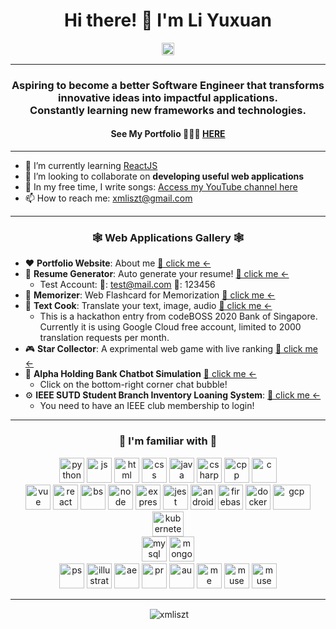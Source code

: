 <h1 align='center'>Hi there! 🙌 I'm Li Yuxuan</h1>
<div align='center'>
<a href='https://www.linkedin.com/in/li-yuxuan/'>
<img src="https://devicon.dev/devicon.git/icons/linkedin/linkedin-original.svg" alt="linkedin" width="20" height="20"/></a>
</div>
<hr/>
<h3 align='center'>Aspiring to become a better Software Engineer that transforms innovative ideas into impactful applications. <br> Constantly learning new frameworks and technologies.</h3>
<h4 align='center'>See My Portfolio 👨🏻‍💻 <a href="https://xmliszt.github.io/">HERE</a></h4>

---

- 🌱 I’m currently learning [ReactJS](https://reactjs.org/)
- 👯 I’m looking to collaborate on **developing useful web applications**
- 🎹 In my free time, I write songs: [Access my YouTube channel here](https://www.youtube.com/channel/UCAAVhCgvUfiamjQWyErtBDA)
- 📫 How to reach me: [xmliszt@gmail.com](mailto:xmliszt@gmail.com)

---

<h3 align='center'>🕸 Web Applications Gallery 🕸</h3>

- ❤️ **Portfolio Website**: About me [🔮 click me <-](https://xmliszt.github.io/)
- 📝 **Resume Generator**: Auto generate your resume! [🔮 click me <-](https://xmliszt.github.io/resume-generator/#/)
  - Test Account: 👤: test@mail.com 🔑: 123456
- 🧠 **Memorizer**: Web Flashcard for Memorization [🔮 click me <-](https://xmliszt.github.io/memorizer/#/)
- 💬 **Text Cook**: Translate your text, image, audio [🔮 click me <-](https://xmliszt.github.io/text-cook/#/)
  - This is a hackathon entry from codeBOSS 2020 Bank of Singapore. Currently it is using Google Cloud free account, limited to 2000 translation requests per month.
- 🎮 **Star Collector**: A exprimental web game with live ranking [🔮 click me <-](https://xmliszt.github.io/the-town/game.html)
- 🏦 **Alpha Holding Bank Chatbot Simulation** [🔮 click me <-](https://alpha-holding.herokuapp.com/)
  - Click on the bottom-right corner chat bubble!
- ⚙️ **IEEE SUTD Student Branch Inventory Loaning System**: [🔮 click me <-](https://ieeesutdweb.herokuapp.com/)
  - You need to have an IEEE club membership to login!

---

<h3 align='center'>📱 I'm familiar with 📱</h3>

<div align='center'>
<img src="https://devicon.dev/devicon.git/icons/python/python-original.svg" alt="python" width="40" height="40"/>
<img src="https://devicon.dev/devicon.git/icons/javascript/javascript-original.svg" alt="js" width="40" height="40"/> 
<img src="https://devicon.dev/devicon.git/icons/html5/html5-original-wordmark.svg" alt="html" width="40" height="40"/>
<img src="https://devicon.dev/devicon.git/icons/css3/css3-original-wordmark.svg" alt="css" width="40" height="40"/>
<img src="https://devicon.dev/devicon.git/icons/java/java-original-wordmark.svg" alt="java" width="40" height="40"/> 
<img src="https://devicon.dev/devicon.git/icons/csharp/csharp-original.svg" alt="csharp" width="40" height="40"/> 
<img src="https://devicon.dev/devicon.git/icons/cplusplus/cplusplus-original.svg" alt="cpp" width="40" height="40"/> 
<img src="https://devicon.dev/devicon.git/icons/c/c-original.svg" alt="c" width="40" height="40"/> 
</div>

<div align='center'>
<img src="https://devicon.dev/devicon.git/icons/vuejs/vuejs-original-wordmark.svg" alt="vue" width="40" height="40"/>
<img src="https://devicon.dev/devicon.git/icons/react/react-original-wordmark.svg" alt="react" width="40" height="40"/> 
<img src="https://devicon.dev/devicon.git/icons/bootstrap/bootstrap-plain-wordmark.svg" alt="bs" width="40" height="40"/>
<img src="https://devicon.dev/devicon.git/icons/nodejs/nodejs-original-wordmark.svg" alt="node" width="40" height="40"/>
<img src="https://devicon.dev/devicon.git/icons/express/express-original-wordmark.svg" alt="express" width="40" height="40"/> 
<img src="https://cdn.freebiesupply.com/logos/large/2x/jest-logo-png-transparent.png" alt="jest" width="40" height="40"/> 
<img src="https://devicon.dev/devicon.git/icons/android/android-original.svg" alt="android" width="40" height="40"/> 
<img src="https://external-content.duckduckgo.com/iu/?u=https%3A%2F%2Fs.gravatar.com%2Favatar%2F48965da2c75390e8c486058c282b35cd%3Fsize%3D496%26default%3Dretro&f=1&nofb=1" alt="firebase" width="40" height="40"/> 
<img src="https://devicon.dev/devicon.git/icons/docker/docker-original-wordmark.svg" alt="docker" width="40" height="40"/> 
<img src="https://external-content.duckduckgo.com/iu/?u=https%3A%2F%2Fwww1-lw.xda-cdn.com%2Ffiles%2F2016%2F04%2FGoogle-CloudPlatform_VerticalLockup.png&f=1&nofb=1" alt="gcp" width="60" height="40"/> 
<img src="https://external-content.duckduckgo.com/iu/?u=https%3A%2F%2Fwww.adroitlogic.com%2Fstatic%2Fassets%2Fimages%2Ficons%2Fips-kubernetes.png&f=1&nofb=1" alt="kubernetes" width="50" height="40"/> 
</div>

<div align='center'>
<img src="https://devicon.dev/devicon.git/icons/mysql/mysql-original-wordmark.svg" alt="mysql" width="40" height="40"/> 
<img src="https://devicon.dev/devicon.git/icons/mongodb/mongodb-original-wordmark.svg" alt="mongo" width="40" height="40"/>
</div>

<div align='center'>
<img src="https://www.flaticon.com/svg/static/icons/svg/726/726104.svg" alt="ps" width="40" height="40"/> 
<img src="https://www.flaticon.com/svg/static/icons/svg/726/726114.svg" alt="illustrator" width="40" height="40"/>
<img src="https://www.flaticon.com/svg/static/icons/svg/726/726134.svg" alt="ae" width="40" height="40"/>
<img src="https://www.flaticon.com/svg/static/icons/svg/726/726105.svg" alt="pr" width="40" height="40"/>
<img src="https://www.flaticon.com/svg/static/icons/svg/726/726115.svg" alt="au" width="40" height="40"/>
<img src="https://www.flaticon.com/svg/static/icons/svg/726/726146.svg" alt="me" width="40" height="40"/>
<img src="https://www.flaticon.com/svg/static/icons/svg/726/726145.svg" alt="muse" width="40" height="40"/>
<img src="https://www.flaticon.com/svg/static/icons/svg/726/726110.svg" alt="muse" width="40" height="40"/>
</div>

---
<p align="middle">&nbsp;<img align="center" src="https://github-readme-stats.vercel.app/api?username=xmliszt&show_icons=true" alt="xmliszt" /></p>
